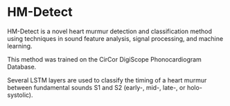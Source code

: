 # HM-Detect
HM-Detect is a novel heart murmur detection and classification method using techniques in sound feature analysis, signal processing, and machine learning.

This method was trained on the CirCor DigiScope Phonocardiogram Database.

Several LSTM layers are used to classify the timing of a heart murmur between fundamental sounds S1 and S2 (early-, mid-, late-, or holo-systolic).

